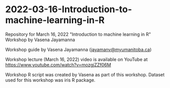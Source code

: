 # 2022-03-16-Introduction-to-machine-learning-in-R
Repository for March 16, 2022 "Introduction to machine learning in R" Workshop by Vasena Jayamanna

Workshop guide by Vasena Jayamanna (jayamanv@myumanitoba.ca)

Workshop lecture (March 16, 2022) video is available on YouTube at https://www.youtube.com/watch?v=mozgjZZf06M

Workshop R script was created by Vasena as part of this workshop.
Dataset used for this workshop was iris R package.
